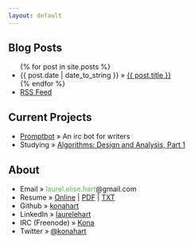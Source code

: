 ```yaml
---
layout: default
---
```


## Blog Posts
<ul class="posts">
{% for post in site.posts %}
<li><span>{{ post.date | date_to_string }}</span> &raquo; <a href="{{ post.url }}">{{ post.title }}</a></li>
{% endfor %}
<li><a href="/feed.xml">RSS Feed</a></li>
</ul>

## Current Projects

<ul class="posts">
<li><a href="/promptbot">Promptbot</a> &raquo; An irc bot for writers</li>
<li>Studying  &raquo; <a href="https://www.coursera.org/course/algo">Algorithms: Design and Analysis, Part 1</a></li>
</ul>

## About

<ul class="posts">
<li>Email &raquo; <span style="color:#59B34C">laurel.elise.hart</span>&#64;gmail&#46;com</li>
<li>Resume &raquo; <a href="resume">Online</a> | <a href="resume/resume.pdf">PDF</a> | <a href="resume/resume.txt">TXT</a></li>
<li>Github &raquo; <a href="http://github.com/konahart">konahart</a></li>
<li>LinkedIn &raquo; <a href="http://www.linkedin.com/in/laurelehart">laurelehart</a></li>
<li>IRC (Freenode) &raquo; <a href="https://freenode.net/">Kona</a></li>
<li>Twitter &raquo; <a href="https://twitter.com/konahart"><span style="color:#000000">@</span>konahart</a></li>
</li>
</ul>
